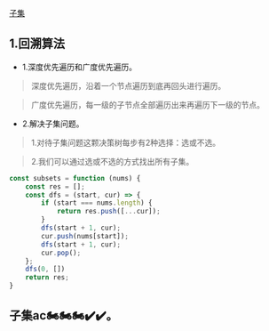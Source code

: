 [子集](https://leetcode-cn.com/problems/subsets/)

## 1.回溯算法

- 1.深度优先遍历和广度优先遍历。

>深度优先遍历，沿着一个节点遍历到底再回头进行遍历。

>广度优先遍历，每一级的子节点全部遍历出来再遍历下一级的节点。

- 2.解决子集问题。

>1.对待子集问题这颗决策树每步有2种选择：选或不选。

>2.我们可以通过选或不选的方式找出所有子集。

```javascript
const subsets = function (nums) {
    const res = [];
    const dfs = (start, cur) => {
        if (start === nums.length) {
            return res.push([...cur]);
        }
        dfs(start + 1, cur);
        cur.push(nums[start]);
        dfs(start + 1, cur);
        cur.pop();
    };
    dfs(0, [])
    return res;
}
```

## 子集ac🏍🏍🏍✔✔。
